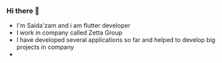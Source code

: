 ### Hi there 👋
- I'm Saida'zam and i am flutter developer
- I work in company called Zetta Group
- I have developed several applications so far and helped to develop big projects in company
- 
<!--q
**said8811/said8811** is a ✨ _special_ ✨ repository because its `README.md` (this file) appears on your GitHub profile.

Here are some ideas to get you started:

- 🔭 I’m currently working on ...
- 🌱 I’m currently learning ...
- 👯 I’m looking to collaborate on ...
- 🤔 I’m looking for help with ...
- 💬 Ask me about ...
- 📫 How to reach me: ...
- 😄 Pronouns: ...
- ⚡ Fun fact: ...  
-->

